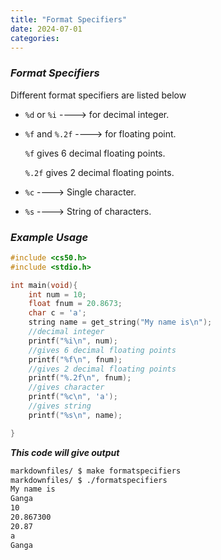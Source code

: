 ```yaml
---
title: "Format Specifiers"
date: 2024-07-01
categories:
---
```


### **_Format Specifiers_**

Different format specifiers are listed below

* `%d` or `%i`  ----> for decimal integer.
* `%f` and `%.2f` ----> for floating point.

    `%f` gives 6 decimal floating points.

    `%.2f` gives 2 decimal floating points.
* `%c` ----> Single character.

* `%s` ----> String of characters.

### **_Example Usage_**
```c
#include <cs50.h>
#include <stdio.h>

int main(void){
    int num = 10;
    float fnum = 20.8673;
    char c = 'a';
    string name = get_string("My name is\n");
    //decimal integer
    printf("%i\n", num);
    //gives 6 decimal floating points
    printf("%f\n", fnum);
    //gives 2 decimal floating points
    printf("%.2f\n", fnum);
    //gives character
    printf("%c\n", 'a');
    //gives string
    printf("%s\n", name);

}
```
**_This code will give output_**
```bash
markdownfiles/ $ make formatspecifiers 
markdownfiles/ $ ./formatspecifiers 
My name is
Ganga
10
20.867300
20.87
a
Ganga
```